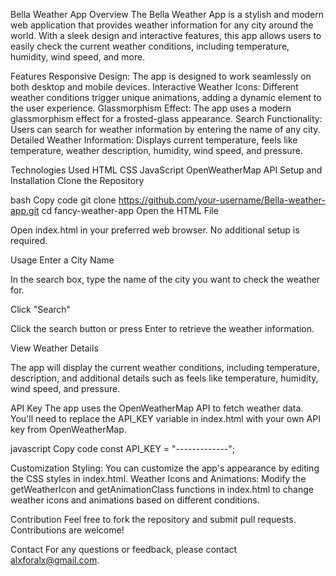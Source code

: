 Bella Weather App
Overview
The Bella Weather App is a stylish and modern web application that provides weather information for any city around the world.
With a sleek design and interactive features, this app allows users to easily check the current weather conditions, including temperature, humidity, wind speed, and more.

Features
Responsive Design: The app is designed to work seamlessly on both desktop and mobile devices.
Interactive Weather Icons: Different weather conditions trigger unique animations, adding a dynamic element to the user experience.
Glassmorphism Effect: The app uses a modern glassmorphism effect for a frosted-glass appearance.
Search Functionality: Users can search for weather information by entering the name of any city.
Detailed Weather Information: Displays current temperature, feels like temperature, weather description, humidity, wind speed, and pressure.

Technologies Used
HTML
CSS
JavaScript
OpenWeatherMap API
Setup and Installation
Clone the Repository

bash
Copy code
git clone https://github.com/your-username/Bella-weather-app.git
cd fancy-weather-app
Open the HTML File

Open index.html in your preferred web browser. No additional setup is required.

Usage
Enter a City Name

In the search box, type the name of the city you want to check the weather for.

Click "Search"

Click the search button or press Enter to retrieve the weather information.

View Weather Details

The app will display the current weather conditions, including temperature, description, and additional details such as feels like temperature, humidity, wind speed, and pressure.

API Key
The app uses the OpenWeatherMap API to fetch weather data. You'll need to replace the API_KEY variable in index.html with your own API key from OpenWeatherMap.

javascript
Copy code
const API_KEY = "-------------";

Customization
Styling: You can customize the app's appearance by editing the CSS styles in index.html.
Weather Icons and Animations: Modify the getWeatherIcon and getAnimationClass functions in index.html to change weather icons and animations based on different conditions.

Contribution
Feel free to fork the repository and submit pull requests. Contributions are welcome!

Contact
For any questions or feedback, please contact alxforalx@gmail.com.

